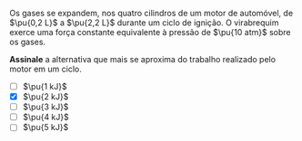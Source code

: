 Os gases se expandem, nos quatro cilindros de um motor de automóvel, de $\pu{0,2 L}$ a $\pu{2,2 L}$ durante um ciclo de ignição. O virabrequim exerce uma força constante equivalente à pressão de $\pu{10 atm}$ sobre os gases.

**Assinale** a alternativa que mais se aproxima do trabalho realizado pelo motor em um ciclo.

- [ ] $\pu{1 kJ}$
- [x] $\pu{2 kJ}$
- [ ] $\pu{3 kJ}$
- [ ] $\pu{4 kJ}$
- [ ] $\pu{5 kJ}$
